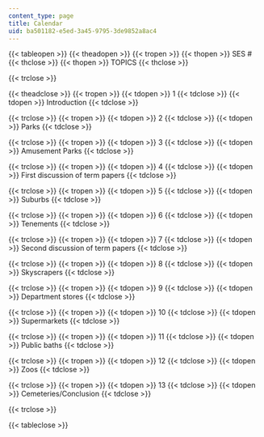 ```yaml
---
content_type: page
title: Calendar
uid: ba501182-e5ed-3a45-9795-3de9852a8ac4
---
```


{{< tableopen >}}
{{< theadopen >}}
{{< tropen >}}
{{< thopen >}}
SES #
{{< thclose >}}
{{< thopen >}}
TOPICS
{{< thclose >}}

{{< trclose >}}

{{< theadclose >}}
{{< tropen >}}
{{< tdopen >}}
1
{{< tdclose >}}
{{< tdopen >}}
Introduction
{{< tdclose >}}

{{< trclose >}}
{{< tropen >}}
{{< tdopen >}}
2
{{< tdclose >}}
{{< tdopen >}}
Parks
{{< tdclose >}}

{{< trclose >}}
{{< tropen >}}
{{< tdopen >}}
3
{{< tdclose >}}
{{< tdopen >}}
Amusement Parks
{{< tdclose >}}

{{< trclose >}}
{{< tropen >}}
{{< tdopen >}}
4
{{< tdclose >}}
{{< tdopen >}}
First discussion of term papers
{{< tdclose >}}

{{< trclose >}}
{{< tropen >}}
{{< tdopen >}}
5
{{< tdclose >}}
{{< tdopen >}}
Suburbs
{{< tdclose >}}

{{< trclose >}}
{{< tropen >}}
{{< tdopen >}}
6
{{< tdclose >}}
{{< tdopen >}}
Tenements
{{< tdclose >}}

{{< trclose >}}
{{< tropen >}}
{{< tdopen >}}
7
{{< tdclose >}}
{{< tdopen >}}
Second discussion of term papers
{{< tdclose >}}

{{< trclose >}}
{{< tropen >}}
{{< tdopen >}}
8
{{< tdclose >}}
{{< tdopen >}}
Skyscrapers
{{< tdclose >}}

{{< trclose >}}
{{< tropen >}}
{{< tdopen >}}
9
{{< tdclose >}}
{{< tdopen >}}
Department stores
{{< tdclose >}}

{{< trclose >}}
{{< tropen >}}
{{< tdopen >}}
10
{{< tdclose >}}
{{< tdopen >}}
Supermarkets
{{< tdclose >}}

{{< trclose >}}
{{< tropen >}}
{{< tdopen >}}
11
{{< tdclose >}}
{{< tdopen >}}
Public baths
{{< tdclose >}}

{{< trclose >}}
{{< tropen >}}
{{< tdopen >}}
12
{{< tdclose >}}
{{< tdopen >}}
Zoos
{{< tdclose >}}

{{< trclose >}}
{{< tropen >}}
{{< tdopen >}}
13
{{< tdclose >}}
{{< tdopen >}}
Cemeteries/Conclusion
{{< tdclose >}}

{{< trclose >}}

{{< tableclose >}}